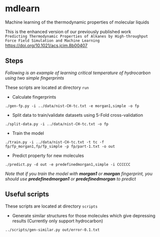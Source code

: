 # mdlearn
Machine learning of the thermodynamic properties of molecular liquids

This is the enhanced version of our previously published work  
`Predicting Thermodynamic Properties of Alkanes by High-throughput Force Field Simulation and Machine Learning`  
https://doi.org/10.1021/acs.jcim.8b00407

## Steps
*Following is an example of learning critical temperature of hydrocarbon using two simple fingerprints*

These scripts are located at directory `run`

* Calculate fingerprints
```
./gen-fp.py -i ../data/nist-CH-tc.txt -e morgan1,simple -o fp
```
* Split data to train/validate datasets using 5-Fold cross-validation
```
./split-data.py -i ../data/nist-CH-tc.txt -o fp
```
* Train the model  
```
./train.py -i ../data/nist-CH-tc.txt -t tc -f fp/fp_morgan1,fp/fp_simple -p fp/part-1.txt -o out
```
* Predict property for new molecules
```
./predict.py -d out -e predefinedmorgan1,simple -i CCCCCC
```
*Note that if you train the model with **morgan1** or **morgan** fingerprint, you should use **predefinedmorgan1** or **predefinedmorgan** to predict*

## Useful scripts
These scripts are located at directory `scripts`

* Generate similar structures for those molecules which give depressing results (Currently only support hydrocarbon)
```
../scripts/gen-similar.py out/error-0.1.txt
```